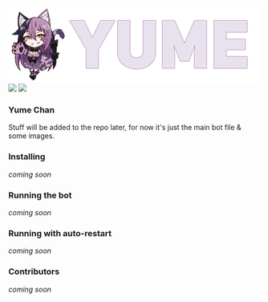 ![Alt text](resources/yumetrans.png?raw=true "Yume Logo")
![](https://img.shields.io/discord/528937783512006666.svg?style=popout-square)
![](https://img.shields.io/appveyor/ci/gruntjs/grunt.svg?style=popout-square)
### Yume Chan
Stuff will be added to the repo later, for now it's just the main bot file & some images.

### Installing
*coming soon*

### Running the bot
*coming soon*

### Running with auto-restart
*coming soon*

### Contributors
*coming soon*
